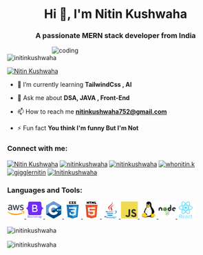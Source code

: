 <h1 align="center">Hi 👋, I'm Nitin Kushwaha</h1>
<h3 align="center">A passionate MERN stack developer from India</h3>

<img align="right" alt="coding" width="400" src="https://c.tenor.com/GfSX-u7VGM4AAAAC/coding.gif">

<p align="left"> <img src="https://komarev.com/ghpvc/?username=initinkushwaha&label=Profile%20views&color=0e75b6&style=flat" alt="initinkushwaha" /> </p>

<p align="left"> <a href="https://twitter.com/Initinkushwaha" target="blank"><img src="https://img.shields.io/twitter/follow/Initinkushwaha?logo=twitter&style=for-the-badge" alt="Nitin Kushwaha" /></a> </p>

- 🌱 I’m currently learning **TailwindCss , AI**

- 💬 Ask me about **DSA, JAVA , Front-End**

- 📫 How to reach me **nitinkushwaha752@gmail.com**

- ⚡ Fun fact **You think I'm funny But I'm Not**

<h3 align="left">Connect with me:</h3>
<p align="left">
<a href="https://twitter.com/Initinkushwaha" target="blank"><img align="center" src="https://raw.githubusercontent.com/rahuldkjain/github-profile-readme-generator/master/src/images/icons/Social/twitter.svg" alt="Nitin Kushwaha" height="30" width="40" /></a>
<a href="https://linkedin.com/in/nitinkushwaha" target="blank"><img align="center" src="https://raw.githubusercontent.com/rahuldkjain/github-profile-readme-generator/master/src/images/icons/Social/linked-in-alt.svg" alt="nitinkushwaha" height="30" width="40" /></a>
<a href="https://fb.com/nitinkushwaha" target="blank"><img align="center" src="https://raw.githubusercontent.com/rahuldkjain/github-profile-readme-generator/master/src/images/icons/Social/facebook.svg" alt="nitinkushwaha" height="30" width="40" /></a>
<a href="https://instagram.com/whonitin.k" target="blank"><img align="center" src="https://raw.githubusercontent.com/rahuldkjain/github-profile-readme-generator/master/src/images/icons/Social/instagram.svg" alt="whonitin.k" height="30" width="40" /></a>
<a href="https://www.codechef.com/users/gigglernitin" target="blank"><img align="center" src="https://cdn.jsdelivr.net/npm/simple-icons@3.1.0/icons/codechef.svg" alt="gigglernitin" height="30" width="40" /></a>
<a href="https://www.leetcode.com/Initinkushwaha" target="blank"><img align="center" src="https://raw.githubusercontent.com/rahuldkjain/github-profile-readme-generator/master/src/images/icons/Social/leet-code.svg" alt="Initinkushwaha" height="30" width="40" /></a>
</p>

<h3 align="left">Languages and Tools:</h3>
<p align="left"> <a href="https://aws.amazon.com" target="_blank" rel="noreferrer"> <img src="https://raw.githubusercontent.com/devicons/devicon/master/icons/amazonwebservices/amazonwebservices-original-wordmark.svg" alt="aws" width="40" height="40"/> </a> <a href="https://getbootstrap.com" target="_blank" rel="noreferrer"> <img src="https://raw.githubusercontent.com/devicons/devicon/master/icons/bootstrap/bootstrap-plain-wordmark.svg" alt="bootstrap" width="40" height="40"/> </a> <a href="https://www.w3schools.com/cpp/" target="_blank" rel="noreferrer"> <img src="https://raw.githubusercontent.com/devicons/devicon/master/icons/cplusplus/cplusplus-original.svg" alt="cplusplus" width="40" height="40"/> </a> <a href="https://www.w3schools.com/css/" target="_blank" rel="noreferrer"> <img src="https://raw.githubusercontent.com/devicons/devicon/master/icons/css3/css3-original-wordmark.svg" alt="css3" width="40" height="40"/> </a> <a href="https://www.w3.org/html/" target="_blank" rel="noreferrer"> <img src="https://raw.githubusercontent.com/devicons/devicon/master/icons/html5/html5-original-wordmark.svg" alt="html5" width="40" height="40"/> </a> <a href="https://www.java.com" target="_blank" rel="noreferrer"> <img src="https://raw.githubusercontent.com/devicons/devicon/master/icons/java/java-original.svg" alt="java" width="40" height="40"/> </a> <a href="https://developer.mozilla.org/en-US/docs/Web/JavaScript" target="_blank" rel="noreferrer"> <img src="https://raw.githubusercontent.com/devicons/devicon/master/icons/javascript/javascript-original.svg" alt="javascript" width="40" height="40"/> </a> <a href="https://www.linux.org/" target="_blank" rel="noreferrer"> <img src="https://raw.githubusercontent.com/devicons/devicon/master/icons/linux/linux-original.svg" alt="linux" width="40" height="40"/> </a> <a href="https://nodejs.org" target="_blank" rel="noreferrer"> <img src="https://raw.githubusercontent.com/devicons/devicon/master/icons/nodejs/nodejs-original-wordmark.svg" alt="nodejs" width="40" height="40"/> </a> <a href="https://reactjs.org/" target="_blank" rel="noreferrer"> <img src="https://raw.githubusercontent.com/devicons/devicon/master/icons/react/react-original-wordmark.svg" alt="react" width="40" height="40"/> </a> </p>

<p><img align="center" src="https://github-readme-stats.vercel.app/api/top-langs?username=initinkushwaha&show_icons=true&locale=en&layout=compact" alt="initinkushwaha" /></p>

<p><img align="center" src="https://github-readme-streak-stats.herokuapp.com/?user=initinkushwaha&" alt="initinkushwaha" /></p>
